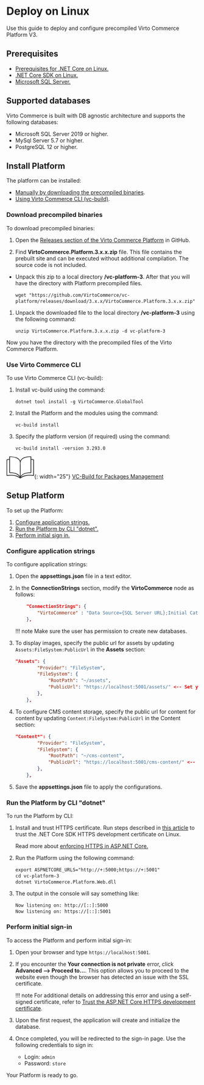 # Deploy on Linux

Use this guide to deploy and configure precompiled Virto Commerce Platform V3.

## Prerequisites

* [Prerequisites for .NET Core on Linux.](https://learn.microsoft.com/en-us/dotnet/core/install/linux)
* [.NET Core SDK on Linux.](https://dotnet.microsoft.com/en-us/download?initial-os=linux)
* [Microsoft SQL Server.](https://www.microsoft.com/en-us/sql-server/)

## Supported databases

Virto Commerce is built with DB agnostic architecture and supports the following databases:

* Microsoft SQL Server 2019 or higher.
* MySql Server 5.7 or higher.
* PostgreSQL 12 or higher.

## Install Platform

The platform can be installed:

* [Manually by downloading the precompiled binaries](linux.md#download-precompiled-binaries).
* [Using Virto Commerce CLI (vc-build)](linux.md#use-virto-commerce-cli).
  
### Download precompiled binaries

To download precompiled binaries:

1. Open the [Releases section of the Virto Commerce Platform](https://github.com/VirtoCommerce/vc-platform/releases) in GitHub.

1. Find **VirtoCommerce.Platform.3.x.x.zip** file. This file contains the prebuilt site and can be executed without additional compilation. The source code is not included. 

* Unpack this zip to a local directory **/vc-platform-3**. After that you will have the directory with Platform precompiled files.

    ```console
    wget "https://github.com/VirtoCommerce/vc-platform/releases/download/3.x.x/VirtoCommerce.Platform.3.x.x.zip"
    ```

1. Unpack the downloaded file to the local directory **/vc-platform-3** using the following command: 

    ```console
    unzip VirtoCommerce.Platform.3.x.x.zip -d vc-platform-3
    ```

Now you have the directory with the precompiled files of the Virto Commerce Platform.

### Use Virto Commerce CLI

To use Virto Commerce CLI (vc-build):

1. Install vc-build using the command:

    ```console
    dotnet tool install -g VirtoCommerce.GlobalTool
    ```

1. Install the Platform and the modules using the command:

    ```console
    vc-build install
    ```

1. Specify the platform version (if required) using the command:

    ```console
    vc-build install -version 3.293.0
    ```

![Readmore](media/readmore.png){: width="25"} [VC-Build for Packages Management](https://github.com/VirtoCommerce/vc-build/blob/main/docs/CLI-tools/package-management.md)

## Setup Platform

To set up the Platform:

1. [Configure application strings.](linux.md#configure-application-strings)
2. [Run the Platform by CLI "dotnet".](linux.md#run-the-platform-by-cli-dotnet)
3. [Perform initial sign in.](linux.md#perform-initial-sign-in)

### Configure application strings

To configure application strings:

1. Open the **appsettings.json** file in a text editor.
1. In the **ConnectionStrings** section, modify the **VirtoCommerce** node as follows:

    ```json
        "ConnectionStrings": {
            "VirtoCommerce" : "Data Source={SQL Server URL};Initial Catalog={Database name};Persist Security Info=True;User ID={User name};Password={User password};MultipleActiveResultSets=True;Connect Timeout=30"
        },

    ```

    !!! note
        Make sure the user has permission to create new databases.


1.  To display images, specify the public url for assets by updating `Assets:FileSystem:PublicUrl` in the **Assets** section:

    ```json
    "Assets": {
            "Provider": "FileSystem",
            "FileSystem": {
                "RootPath": "~/assets",
                "PublicUrl": "https://localhost:5001/assets/" <-- Set your platform application url with port localhost:5001
            },
        },
    ```

1. To configure CMS content storage, specify the public url for content for content by updating `Content:FileSystem:PublicUrl` in the Content section: 

    ```json
    "Content*": {
            "Provider": "FileSystem",
            "FileSystem": {
                "RootPath": "~/cms-content",
                "PublicUrl": "https://localhost:5001/cms-content/" <-- Set your platform application url with port localhost:5001
            },
        },
    ```

1. Save the **appsettings.json** file to apply the configurations.


### Run the Platform by CLI "dotnet"

To run the Platform by CLI:

1. Install and trust HTTPS certificate. Run steps described in [this article](https://learn.microsoft.com/en-us/aspnet/core/security/enforcing-ssl?view=aspnetcore-3.0&tabs=visual-studio%2Clinux-ubuntu#trust-https-certificate-from-windows-subsystem-for-linux-1) to trust the .NET Core SDK HTTPS development certificate on Linux.

    Read more about [enforcing HTTPS in ASP.NET Core.](https://docs.microsoft.com/en-us/aspnet/core/security/enforcing-ssl?view=aspnetcore-3.0&tabs=visual-studio#trust)

1. Run the Platform using the following command:

    ```console
    export ASPNETCORE_URLS="http://+:5000;https://+:5001"
    cd vc-platform-3
    dotnet VirtoCommerce.Platform.Web.dll
    ```

1. The output in the console will say something like:

    ```console
    Now listening on: http://[::]:5000
    Now listening on: https://[::]:5001
    ```

### Perform initial sign-in

To access the Platform and perform initial sign-in:

1. Open your browser and type `https://localhost:5001`.
1. If you encounter the **Your connection is not private** error, click **Advanced --> Proceed to...**. This option allows you to proceed to the website even though the browser has detected an issue with the SSL certificate.
   
    !!! note
        For additional details on addressing this error and using a self-signed certificate, refer to [Trust the ASP.NET Core HTTPS development certificate](https://learn.microsoft.com/en-us/aspnet/core/security/enforcing-ssl?view=aspnetcore-8.0&tabs=visual-studio%2Clinux-ubuntu#trust-https-certificate-on-linux).

1. Upon the first request, the application will create and initialize the database.
1. Once completed, you will be redirected to the sign-in page. Use the following credentials to sign in:

    * Login: `admin`
    * Password: `store`

Your Platform is ready to go.